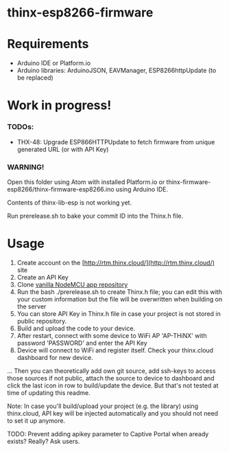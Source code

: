 # thinx-esp8266-firmware

# Requirements

- Arduino IDE or Platform.io
- Arduino libraries: ArduinoJSON, EAVManager, ESP8266httpUpdate (to be replaced)

# Work in progress!

### TODOs:

* THX-48: Upgrade ESP866HTTPUpdate to fetch firmware from unique generated URL (or with API Key)

### WARNING!

Open this folder using Atom with installed Platform.io or thinx-firmware-esp8266/thinx-firmware-esp8266.ino using Arduino IDE.

Contents of thinx-lib-esp is not working yet.

Run prerelease.sh to bake your commit ID into the Thinx.h file.

# Usage

1. Create account on the [http://rtm.thinx.cloud/](http://rtm.thinx.cloud/) site
2. Create an API Key
3. Clone [vanilla NodeMCU app repository](https://github.com/suculent/thinx-firmware-esp8266) 
4. Run the bash ./prerelease.sh to create Thinx.h file; you can edit this with your custom information but the file will be overwritten when building on the server
5. You can store API Key in Thinx.h file in case your project is not stored in public repository.
6. Build and upload the code to your device.
7. After restart, connect with some device to WiFi AP 'AP-THiNX' with password 'PASSWORD' and enter the API Key
8. Device will connect to WiFi and register itself. Check your thinx.cloud dashboard for new device.

... Then you can theoretically add own git source, add ssh-keys to access those sources if not public, attach the source to device to dashboard and click the last icon in row to build/update the device. But that's not tested at time of updating this readme.


Note: In case you'll build/upload your project (e.g. the library) using thinx.cloud, API key will be injected automatically and you should not need to set it up anymore.

TODO: Prevent adding apikey parameter to Captive Portal when aready exists? Really? Ask users.
